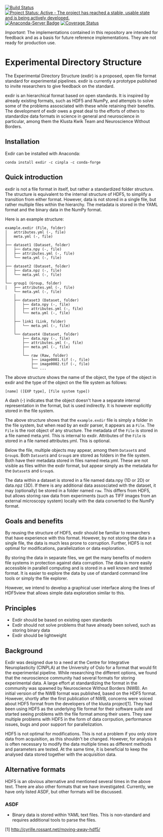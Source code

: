 [![Build Status](https://travis-ci.org/CINPLA/exdir.svg?branch=dev)](https://travis-ci.org/CINPLA/exdir)
[![Project Status: Active - The project has reached a stable, usable state and is being actively developed.](http://www.repostatus.org/badges/latest/active.svg)](http://www.repostatus.org/#active)
[![Anaconda-Server Badge](https://anaconda.org/cinpla/exdir/badges/installer/conda.svg)](https://conda.anaconda.org/cinpla)
[![Coverage Status](https://coveralls.io/repos/github/CINPLA/exdir/badge.svg?branch=dev)](https://coveralls.io/github/CINPLA/exdir?branch=dev)

*Important*: The implementations contained in this repository are intended for
feedback and as a basis for future reference implementations.
They are not ready for production use.


# Experimental Directory Structure #

The Experimental Directory Structure (exdir) is a proposed, open file format standard for
experimental pipelines.
exdir is currently a prototype published to invite researchers to give feedback on
the standard.

exdir is an hierarchical format based on open standards.
It is inspired by already existing formats, such as HDF5 and NumPy,
and attempts to solve some of the problems assosciated with these while
retaining their benefits.
The development of exdir owes a great deal to the efforts of others to standardize
data formats in science in general and neuroscience in particular, among them 
the Klusta Kwik Team and Neuroscience Without Borders.

## Installation

Exdir can be installed with Anaconda:

    conda install exdir -c cinpla -c conda-forge

## Quick introduction ##

exdir is not a file format in itself, but rather a standardized folder structure.
The structure is equivalent to the internal structure of HDF5,
to simplify a transition from either format.
However, data is not stored in a single file, but rather multiple files within
the hierarchy.
The metadata is stored in the YAML format and the binary data in the NumPy
format.

Here is an example structure:

```
example.exdir (File, folder)
│   attributes.yml (-, file)
│   meta.yml (-, file)
│
├── dataset1 (Dataset, folder)
│   ├── data.npy (-, file)
│   ├── attributes.yml (-, file)
│   └── meta.yml (-, file)
│
├── dataset2 (Dataset, folder)
│   ├── data.npz (-, file)
│   └── meta.yml (-, file)
│
└── group1 (Group, folder)
│   ├── attributes.yml (-, file)
    └── meta.yml (-, file)
    │
    ├── dataset3 (Dataset, folder)
    │   ├── data.npy (-, file)
    │   ├── attributes.yml (-, file)
    │   └── meta.yml (-, file)
    │
    ├── link1 (Link, folder)
    │   └── meta.yml (-, file)
    │
    └── dataset4 (Dataset, folder)
        ├── data.npy (-, file)
        ├── attributes.yml (-, file)
        ├── meta.yml (-, file)
        │
        └── raw (Raw, folder)
            ├── image0001.tif (-, file)
            ├── image0002.tif (-, file)
            └── ...
```

The above structure shows the name of the object, the type of the object in exdir and
the type of the object on the file system as follows:

```
[name] ([EXP type], [file system type])
```

A dash (-) indicates that the object doesn't have a separate internal
representation in the format, but is used indirectly.
It is however explicitly stored in the file system.

The above structure shows that the `example.exdir` file is simply a folder in
the file system, but when read by an exdir parser, it appears as a `File`.
The `File` is the root object of any structure.
The metadata of the `File` is stored in a file named meta.yml.
This is internal to exdir.
Attributes of the `File` is stored in a file named attributes.yml.
This is optional.

Below the file, multiple objects may appear, among them `Dataset`s and `Group`s.
Both `Dataset`s and `Group`s are stored as folders in the file system.
Both have their metadata stored in files named meta.yml.
These are not visible as files within the exdir format, but appear simply as
the metadata for the `Dataset`s and `Group`s.

The data within a dataset is stored in a file named data.npy (1D or 2D) or
data.npz (3D).
If there is any additional data assosciated with the dataset,
it may (optionally) be stored in a folder named `raw`.
This differs from HDF5, but allows storing raw data from experiments (such as
TIFF images from an external microscopy system) locally with the data 
converted to the NumPy format.

## Goals and benefits ##

By reusing the structure of HDF5, exdir should be familiar to researchers that
have experience with this format.
However, by not storing the data in a single file,
the data is much less prone to corruption.
Further, HDF5 is not optimal for modifications, parallelization or data
exploration.

By storing the data in separate files, we get the many benefits of modern file
systems in protection against data corruption.
The data is more easily accessible in parallell computing and is stored in
a well known and tested format.
It is easier to explore the data by use of standard command line tools or simply
the file explorer.

However, we intend to develop a graphical user interface along the lines of
HDF5view that allows simple data exploration similar to this.

## Principles ##

- Exdir should be based on existing open standards
- Exdir should not solve problems that have already been solved, such as storing binary data
- Exdir should be lightweight

## Background ##

Exdir was designed due to a need at the Centre for Integrative
Neuroplasticity (CINPLA) at the University of Oslo for a format that would
fit the experimental pipeline.
While researching the different options, we found that the neuroscience
community had several formats for storing experimental data.
A large effort at standardizing the format in the community was spawned by
Neuroscience Without Borders (NWB).
An initial version of the NWB format was published, based on the HDF5 format.
However, shortly after the first publication of NWB, concerns were voiced
about HDF5 format from the developers of the klusta project[1].
They had been using HDF5 as the underlying file format for their software suite
and started seeing problems with the file format among their users.
They saw multiple problems with HDF5 in the form of data corrpution, performance
issues, bugs and poor support for parallelization.

HDF5 is not optimal for modifications.
This is not a problem if you only store data from acquisition,
as this shouldn't be changed.
However, for analysis it is often necessary to modify the data multiple times as
different methods and parameters are tested.
At the same time, it is beneficial to keep the analysed data stored together
with the acquisition data.

## Alternative formats ##

HDF5 is an obvious alternative and mentioned several times in the above text.
There are also other formats that we have investigated.
Currently, we have only listed ASDF, but other formats will be discussed.

### ASDF ###

- Binary data is stored within YAML text files. 
  This is non-standard and requires additional tools to parse the files.

[1] http://cyrille.rossant.net/moving-away-hdf5/
